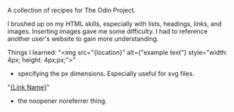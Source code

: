 A collection of recipes for The Odin Project. 

I brushed up on my HTML skills, especially with lists, headings, links, and images.
Inserting images gave me some difficulty. I had to reference another user's website to gain more understanding.

Things I learned:
"<img src="{location}" alt={"example text"} style="width: 4px; height: 4px;px;">"
- specifying the px dimensions. Especially useful for svg files.

"<a href="location" rel="noopener noferrer">{Link Name}</a>"
- the noopener noreferrer thing. 

